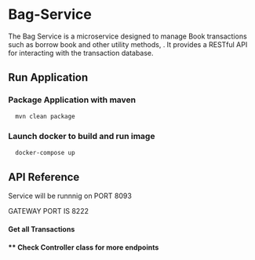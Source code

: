
# Bag-Service

The Bag Service is a microservice designed to manage Book transactions such as borrow book and other utility methods, . It provides a RESTful API for interacting with the transaction database.


## Run Application

###  Package Application with maven 

```bash
  mvn clean package
```

### Launch docker to build and run image 

```bash
  docker-compose up
```
## API Reference

Service will be runnnig on PORT 8093

GATEWAY PORT IS 8222
#### Get all Transactions




#### ** Check Controller class for more endpoints

